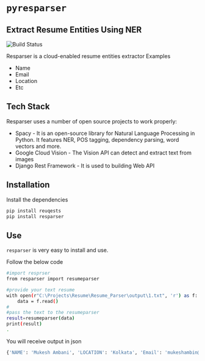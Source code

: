 # `pyresparser`
## Extract Resume Entities Using NER



![Build Status](https://travis-ci.org/joemccann/dillinger.svg?branch=master)

Resparser is a cloud-enabled resume entities extractor
Examples
- Name
- Email
- Location
- Etc

## Tech Stack

Resparser uses a number of open source projects to work properly:

- Spacy - It is an open-source library for Natural Language Processing in Python. It features NER, POS tagging, dependency parsing, word vectors and more.
- Google Cloud Vision - The Vision API can detect and extract text from images
- Django Rest Framework - It is used to building Web API

## Installation

Install the dependencies 

```sh
pip install reuqests
pip install resparser
```

## Use

`resparser` is very easy to install and use.

Follow the below code

```sh
#import resprser
from resparser import resumeparser

#provide your text resume 
with open(r"C:\Projects\Resume\Resume_Parser\output\1.txt", 'r') as f:   
    data = f.read()
#
#pass the text to the resumeparser 
result=resumeparser(data)
print(result)
.
```

You will receive output in json 

```sh
{'NAME': 'Mukesh Ambani', 'LOCATION': 'Kolkata', 'Email': 'mukeshambin@gmail.com', 'Mobile': '983468633'}
```
